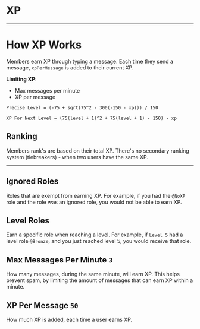 # XP

---

# How XP Works

Members earn XP through typing a message.
Each time they send a message, `xpPerMessage` is added to their current XP.

**Limiting XP**:

- Max messages per minute
- XP per message

`Precise Level = (-75 + sqrt(75^2 - 300(-150 - xp))) / 150`

`XP For Next Level = (75(level + 1)^2 + 75(level + 1) - 150) - xp`

## Ranking

Members rank's are based on their total XP.
There's no secondary ranking system (tiebreakers) - when two users have the same XP.

---

## Ignored Roles

Roles that are exempt from earning XP.
For example, if you had the `@NoXP` role and the role was an ignored role, you would not be able to earn XP.

## Level Roles

Earn a specific role when reaching a level.
For example, if `Level 5` had a level role `@Bronze`, and you just reached level 5, you would receive that role.

## Max Messages Per Minute `3`

How many messages, during the same minute, will earn XP.
This helps prevent spam, by limiting the amount of messages that can earn XP within a minute.

## XP Per Message `50`

How much XP is added, each time a user earns XP.
